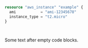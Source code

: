 ```terraform
resource "aws_instance" "example" {
  ami           = "ami-12345678"
  instance_type = "t2.micro"
}
```

```
```

```terraform
```

Some text after empty code blocks.

